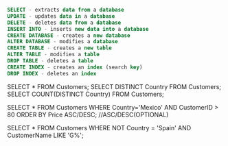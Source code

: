 ```sql
SELECT - extracts data from a database
UPDATE - updates data in a database
DELETE - deletes data from a database
INSERT INTO - inserts new data into a database
CREATE DATABASE - creates a new database
ALTER DATABASE - modifies a database
CREATE TABLE - creates a new table
ALTER TABLE - modifies a table
DROP TABLE - deletes a table
CREATE INDEX - creates an index (search key)
DROP INDEX - deletes an index
```
SELECT * FROM Customers;
SELECT DISTINCT Country FROM Customers;
SELECT COUNT(DISTINCT Country) FROM Customers;

SELECT * FROM Customers
WHERE Country='Mexico' AND CustomerID > 80
ORDER BY Price ASC/DESC;  //ASC/DESC(OPTIONAL)  

SELECT *
FROM Customers
WHERE NOT Country = 'Spain' AND CustomerName LIKE 'G%';
